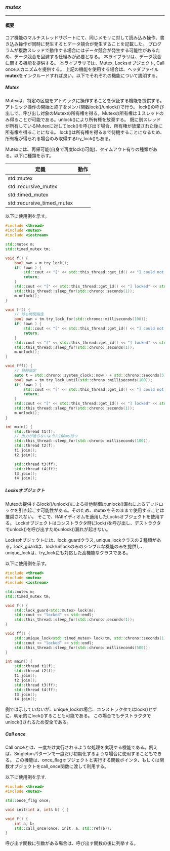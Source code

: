 ### *mutex*
---
#### 概要
コア機能のマルチスレッドサポートにて、同じメモリに対して読み込み操作、書き込み操作が同時に発生するとデータ競合が発生することを記載した。
プログラムが複数スレッドで動作する場合にはデータ競合が発生する可能性があるため、データ競合を回避する仕組みが必要となる。
本ライブラリは、データ競合に関する機能を提供する。
本ライブラリでは、Mutex, Locksオブジェクト, Call onceメカニズムを提供する。
上記の機能を使用する場合は、ヘッダファイル**mutex**をインクルードすれば良い。以下でそれぞれの機能について説明する。

##### Mutex
Mutexは、特定の区間をアトミックに操作することを保証する機能を提供する。アトミック操作の開始と終了をメンバ関数lock()/unlock()で行う。
lock()の呼び出しで、呼び出し対象のMutexの所有権を得る。Mutexの所有権は１スレッドのみ得ることが可能である。unlock()により所有権を放棄する。
既に別スレッドが所有しているMutexに対してlock()を呼び出す場合、所有権が放棄された後に所有権を得ることになる。
lock()は所有権を得るまで待機することになるため、所有権が得られる場合のみ取得するtry_lock()もある。

Mutexには、再帰可能(自身で再度lock()可能)、タイムアウト有りの種類がある。以下に種類を示す。

| 定義 | 動作 |
| -- | -- |
| std::mutex |
| std::recursive_mutex |
| std::timed_mutex |
| std::recursive_timed_mutex |

以下に使用例を示す。

```c++
#include <thread>
#include <mutex>
#include <iostream>

std::mutex m;
std::timed_mutex tm;

void f() {
    bool own = m.try_lock();
    if( !own ) {
        std::cout << "[" << std::this_thread::get_id() << "] could not to lock." << std::endl;
        return;
    }
    std::cout << "[" << std::this_thread::get_id() << "] locked" << std::endl;
    std::this_thread::sleep_for(std::chrono::seconds(1));
    m.unlock();
}

void ff() {
    // 待ち時間指定
    bool own = tm.try_lock_for(std::chrono::milliseconds(100));
    if( !own ) {
        std::cout << "[" << std::this_thread::get_id() << "] could not to lock." << std::endl;
        return;
    }
    std::cout << "[" << std::this_thread::get_id() << "] locked" << std::endl;
    std::this_thread::sleep_for(std::chrono::seconds(1));
    m.unlock();
}

void fff() {
    // 日時指定
    auto t = std::chrono::system_clock::now() + std::chrono::seconds(5);
    bool own = tm.try_lock_until(std::chrono::milliseconds(100));
    if( !own ) {
        std::cout << "[" << std::this_thread::get_id() << "] could not to lock." << std::endl;
        return;
    }
    std::cout << "[" << std::this_thread::get_id() << "] locked" << std::endl;
    std::this_thread::sleep_for(std::chrono::seconds(1));
    m.unlock();
}

int main() {
    std::thread t1(f);
    // 出力が被らないように100ms待つ
    std::this_thread::sleep_for(std::chrono::milliseconds(100));
    std::thread t2(f);
    t1.join();
    t2.join();

    std::thread t3(ff);
    std::thread t4(ff);
    t3.join();
    t4.join();
```

##### Locksオブジェクト
Mutexの提供するlock()/unlock()による排他制御はunlock()漏れによるデッドロックを引き起こす可能性がある。そのため、mutexをそのままで使用することは推奨されない。
そこで、RAIIイディオムを適用したLocksオブジェクトを使用する。
Lockオブジェクトはコンストラクタ時にlock()を呼び出し、デストラクタでunlock()を呼び出すためunlock()漏れが起きない。

Locksオブジェクトには、lock_guardクラス, unique_lockクラスの２種類がある。lock_guardは、lock/unlockのみのシンプルな機能のみを提供し、
unique_lockは、try_lockにも対応した高機能なクラスである。

以下に使用例を示す。

```c++
#include <thread>
#include <mutex>
#include <iostream>

std::mutex m;
std::timed_mutex tm;

void f() {
    std::lock_guard<std::mutex> lock(m);
    std::cout << "locked" << std::endl;
    std::this_thread::sleep_for(std::chrono::seconds(1));
}

void ff() {
    std::unique_lock<std::timed_mutex> lock(tm, std::chrono::seconds(1));
    std::cout << "locked" << std::endl;
    std::this_thread::sleep_for(std::chrono::milliseconds(500));
}

int main() {
    std::thread t1(f);
    std::thread t2(f);
    t1.join();
    t2.join();
    std::thread t3(ff);
    std::thread t4(ff);
    t3.join();
    t4.join();
```

例では示していないが、unique_lockの場合、コンストラクタではlock()せずに、明示的にlock()することも可能である。
この場合でもデストラクタでunlock()されるため安全である。


##### Call once
Call onceとは、一度だけ実行されるような処理を実現する機能である。例えば、Singletonパターンで一度だけ初期化するような場合に使用することもできる。
この機能は、once_flagオブジェクトと実行する関数ポインタ、もしくは関数オブジェクトをcall_once関数に渡して利用する。

以下に使用例を示す.

```c++
#include <thread>
#include <mutex>

std::once_flag once;

void init(int a, int& b) { }

void f() {
    int a, b;
    std::call_once(once, init, a, std::ref(b));
}
```

呼び出す関数に引数がある場合は、呼び出す関数の後に列挙する。
